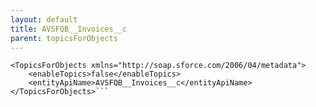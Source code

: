 ```yaml
---
layout: default
title: AVSFQB__Invoices__c
parent: topicsForObjects
---
```


```<?xml version="1.0" encoding="UTF-8"?>
<TopicsForObjects xmlns="http://soap.sforce.com/2006/04/metadata">
    <enableTopics>false</enableTopics>
    <entityApiName>AVSFQB__Invoices__c</entityApiName>
</TopicsForObjects>```

